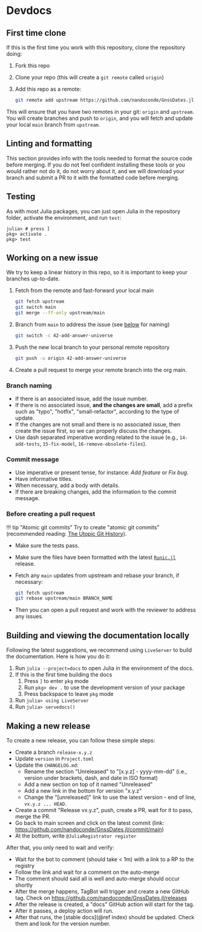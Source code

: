 # Devdocs

## First time clone

If this is the first time you work with this repository, clone the repository
doing:

1. Fork this repo
2. Clone your repo (this will create a `git remote` called `origin`)
3. Add this repo as a remote:

   ```bash
   git remote add upstream https://github.com/nandoconde/GnssDates.jl
   ```

This will ensure that you have two remotes in your git: `origin` and `upstream`.
You will create branches and push to `origin`, and you will fetch and update
your local `main` branch from `upstream`.

## Linting and formatting

This section provides info with the tools needed to format the source code
before merging. If you do not feel confident installing these tools or you would
rather not do it, do not worry about it, and we will download your branch and
submit a PR to it with the formatted code before merging.

## Testing

As with most Julia packages, you can just open Julia in the repository folder,
activate the environment, and run `test`:

```julia-repl
julia> # press ]
pkg> activate .
pkg> test
```

## Working on a new issue

We try to keep a linear history in this repo, so it is important to keep your
branches up-to-date.

1. Fetch from the remote and fast-forward your local main

   ```bash
   git fetch upstream
   git switch main
   git merge --ff-only upstream/main
   ```

2. Branch from `main` to address the issue (see [below](#branch-naming) for
naming)

   ```bash
   git switch -c 42-add-answer-universe
   ```

3. Push the new local branch to your personal remote repository

   ```bash
   git push -u origin 42-add-answer-universe
   ```

4. Create a pull request to merge your remote branch into the org main.

### Branch naming

- If there is an associated issue, add the issue number.
- If there is no associated issue, **and the changes are small**, add a prefix
such as "typo", "hotfix", "small-refactor", according to the type of update.
- If the changes are not small and there is no associated issue, then create
the issue first, so we can properly discuss the changes.
- Use dash separated imperative wording related to the issue (e.g.,
`14-add-tests`, `15-fix-model`, `16-remove-obsolete-files`).

### Commit message

- Use imperative or present tense, for instance: *Add feature* or *Fix bug*.
- Have informative titles.
- When necessary, add a body with details.
- If there are breaking changes, add the information to the commit message.

### Before creating a pull request

!!! tip "Atomic git commits"
    Try to create "atomic git commits" (recommended reading:
    [The Utopic Git History](https://blog.esciencecenter.nl/the-utopic-git-history-d44b81c09593)).

- Make sure the tests pass.
- Make sure the files have been formatted with the latest [`Runic.jl`](https://github.com/fredrikekre/Runic.jl)
  release.
- Fetch any `main` updates from upstream and rebase your branch, if necessary:

  ```bash
  git fetch upstream
  git rebase upstream/main BRANCH_NAME
  ```

- Then you can open a pull request and work with the reviewer to address any
issues.

## Building and viewing the documentation locally

Following the latest suggestions, we recommend using `LiveServer` to build the
documentation. Here is how you do it:

1. Run `julia --project=docs` to open Julia in the environment of the docs.
1. If this is the first time building the docs
   1. Press `]` to enter `pkg` mode
   1. Run `pkg> dev .` to use the development version of your package
   1. Press backspace to leave `pkg` mode
1. Run `julia> using LiveServer`
1. Run `julia> servedocs()`

## Making a new release

To create a new release, you can follow these simple steps:

- Create a branch `release-x.y.z`
- Update `version` in `Project.toml`
- Update the `CHANGELOG.md`:
  - Rename the section "Unreleased" to "[x.y.z] - yyyy-mm-dd" (i.e., version
  under brackets, dash, and date in ISO format)
  - Add a new section on top of it named "Unreleased"
  - Add a new link in the bottom for version "x.y.z"
  - Change the "[unreleased]" link to use the latest version - end of line,
  `vx.y.z ... HEAD`.
- Create a commit "Release vx.y.z", push, create a PR, wait for it to pass,
merge the PR.
- Go back to main screen and click on the latest commit (link:
<https://github.com/nandoconde/GnssDates.jl/commit/main>)
- At the bottom, write `@JuliaRegistrator register`

After that, you only need to wait and verify:

- Wait for the bot to comment (should take < 1m) with a link to a RP to the
registry
- Follow the link and wait for a comment on the auto-merge
- The comment should said all is well and auto-merge should occur shortly
- After the merge happens, TagBot will trigger and create a new GitHub tag.
Check on <https://github.com/nandoconde/GnssDates.jl/releases>
- After the release is created, a "docs" GitHub action will start for the tag.
- After it passes, a deploy action will run.
- After that runs, the
[stable docs](@ref index) should be
updated. Check them and look for the version number.

